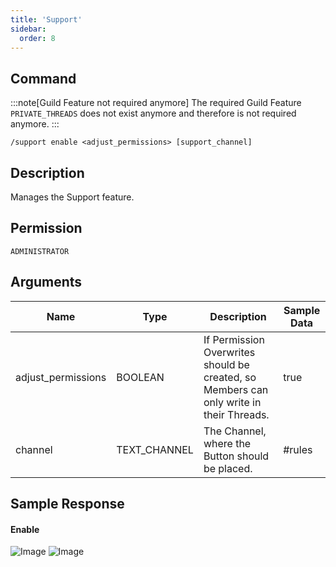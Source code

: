 ```yaml
---
title: 'Support'
sidebar:
  order: 8
---
```


## Command

:::note[Guild Feature not required anymore]
The required Guild Feature `PRIVATE_THREADS` does not exist anymore and therefore is not required anymore.
:::

```
/support enable <adjust_permissions> [support_channel]
```

## Description

Manages the Support feature.

## Permission

`ADMINISTRATOR`

## Arguments

| Name               | Type         | Description                                                                             | Sample Data |
| ------------------ | ------------ | --------------------------------------------------------------------------------------- | ----------- |
| adjust_permissions | BOOLEAN      | If Permission Overwrites should be created, so Members can only write in their Threads. | true        |
| channel            | TEXT_CHANNEL | The Channel, where the Button should be placed.                                         | #rules      |

## Sample Response

#### Enable

![Image](https://cdn.utilbot.co/2021-06-30_00-27-05_dd53ba66-cab2-4ad3-8730-67bae5e14508.png)
![Image](https://cdn.utilbot.co/2021-06-30_00-27-55_28599bb9-e6b0-49d8-9dca-4e99ce2bd8a1.png)
